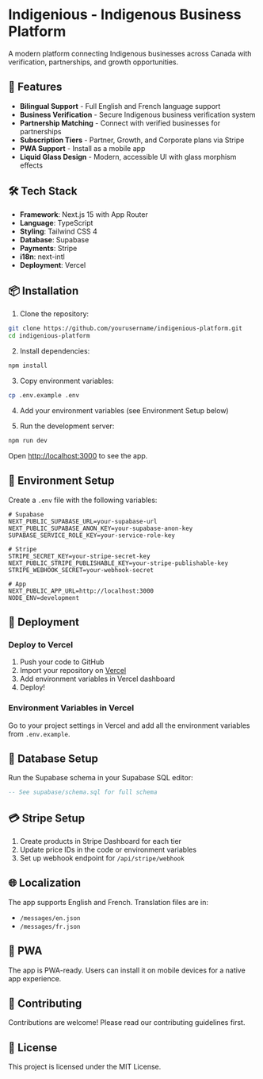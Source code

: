 # Indigenious - Indigenous Business Platform

A modern platform connecting Indigenous businesses across Canada with verification, partnerships, and growth opportunities.

## 🚀 Features

- **Bilingual Support** - Full English and French language support
- **Business Verification** - Secure Indigenous business verification system
- **Partnership Matching** - Connect with verified businesses for partnerships
- **Subscription Tiers** - Partner, Growth, and Corporate plans via Stripe
- **PWA Support** - Install as a mobile app
- **Liquid Glass Design** - Modern, accessible UI with glass morphism effects

## 🛠️ Tech Stack

- **Framework**: Next.js 15 with App Router
- **Language**: TypeScript
- **Styling**: Tailwind CSS 4
- **Database**: Supabase
- **Payments**: Stripe
- **i18n**: next-intl
- **Deployment**: Vercel

## 📦 Installation

1. Clone the repository:
```bash
git clone https://github.com/yourusername/indigenious-platform.git
cd indigenious-platform
```

2. Install dependencies:
```bash
npm install
```

3. Copy environment variables:
```bash
cp .env.example .env
```

4. Add your environment variables (see Environment Setup below)

5. Run the development server:
```bash
npm run dev
```

Open [http://localhost:3000](http://localhost:3000) to see the app.

## 🔑 Environment Setup

Create a `.env` file with the following variables:

```env
# Supabase
NEXT_PUBLIC_SUPABASE_URL=your-supabase-url
NEXT_PUBLIC_SUPABASE_ANON_KEY=your-supabase-anon-key
SUPABASE_SERVICE_ROLE_KEY=your-service-role-key

# Stripe
STRIPE_SECRET_KEY=your-stripe-secret-key
NEXT_PUBLIC_STRIPE_PUBLISHABLE_KEY=your-stripe-publishable-key
STRIPE_WEBHOOK_SECRET=your-webhook-secret

# App
NEXT_PUBLIC_APP_URL=http://localhost:3000
NODE_ENV=development
```

## 🚀 Deployment

### Deploy to Vercel

1. Push your code to GitHub
2. Import your repository on [Vercel](https://vercel.com)
3. Add environment variables in Vercel dashboard
4. Deploy!

### Environment Variables in Vercel

Go to your project settings in Vercel and add all the environment variables from `.env.example`.

## 📝 Database Setup

Run the Supabase schema in your Supabase SQL editor:

```sql
-- See supabase/schema.sql for full schema
```

## 💳 Stripe Setup

1. Create products in Stripe Dashboard for each tier
2. Update price IDs in the code or environment variables
3. Set up webhook endpoint for `/api/stripe/webhook`

## 🌐 Localization

The app supports English and French. Translation files are in:
- `/messages/en.json`
- `/messages/fr.json`

## 📱 PWA

The app is PWA-ready. Users can install it on mobile devices for a native app experience.

## 🤝 Contributing

Contributions are welcome! Please read our contributing guidelines first.

## 📄 License

This project is licensed under the MIT License.